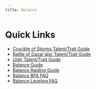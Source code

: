 ```yaml
---
title: Balance
---
```


Quick Links
===
 - [Crucible of Storms Talent/Trait Guide](/balance/cos-talents)
 - [Battle of Dazar'alor Talent/Trait Guide](/balance/bod-talents)
 - [Uldir Talent/Trait Guide](/balance/uldir-talents)
 - [Balance Guide](/balance/guide)
 - [Balance Raiding Guide](/balance/2019-01-21-balance_raiding_guide)
 - [Balance BFA FAQ](/balance/2018-08-31-Balance_BFA_FAQ)
 - [Balance Leveling FAQ](/balance/2018-08-10_balance_leveling_faq)
